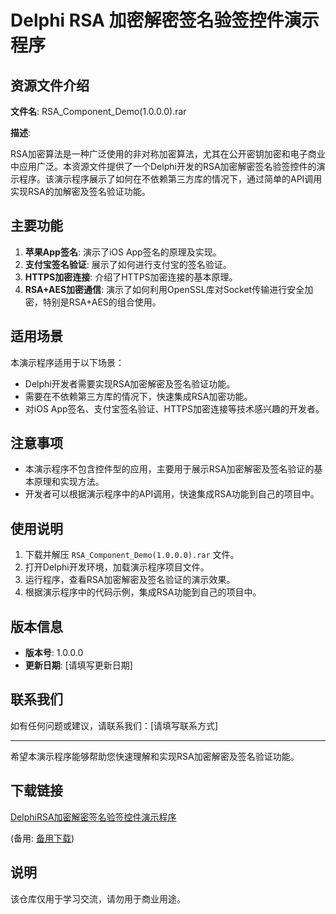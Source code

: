 # Delphi RSA 加密解密签名验签控件演示程序

## 资源文件介绍

**文件名**: RSA_Component_Demo(1.0.0.0).rar

**描述**: 

RSA加密算法是一种广泛使用的非对称加密算法，尤其在公开密钥加密和电子商业中应用广泛。本资源文件提供了一个Delphi开发的RSA加密解密签名验签控件的演示程序。该演示程序展示了如何在不依赖第三方库的情况下，通过简单的API调用实现RSA的加解密及签名验证功能。

## 主要功能

1. **苹果App签名**: 演示了iOS App签名的原理及实现。
2. **支付宝签名验证**: 展示了如何进行支付宝的签名验证。
3. **HTTPS加密连接**: 介绍了HTTPS加密连接的基本原理。
4. **RSA+AES加密通信**: 演示了如何利用OpenSSL库对Socket传输进行安全加密，特别是RSA+AES的组合使用。

## 适用场景

本演示程序适用于以下场景：

- Delphi开发者需要实现RSA加密解密及签名验证功能。
- 需要在不依赖第三方库的情况下，快速集成RSA加密功能。
- 对iOS App签名、支付宝签名验证、HTTPS加密连接等技术感兴趣的开发者。

## 注意事项

- 本演示程序不包含控件型的应用，主要用于展示RSA加密解密及签名验证的基本原理和实现方法。
- 开发者可以根据演示程序中的API调用，快速集成RSA功能到自己的项目中。

## 使用说明

1. 下载并解压 `RSA_Component_Demo(1.0.0.0).rar` 文件。
2. 打开Delphi开发环境，加载演示程序项目文件。
3. 运行程序，查看RSA加密解密及签名验证的演示效果。
4. 根据演示程序中的代码示例，集成RSA功能到自己的项目中。

## 版本信息

- **版本号**: 1.0.0.0
- **更新日期**: [请填写更新日期]

## 联系我们

如有任何问题或建议，请联系我们：[请填写联系方式]

---

希望本演示程序能够帮助您快速理解和实现RSA加密解密及签名验证功能。

## 下载链接
[DelphiRSA加密解密签名验签控件演示程序](https://pan.quark.cn/s/f6d9df000877) 

(备用: [备用下载](https://pan.baidu.com/s/1xv2qw7E0TEn6wDJN87yBRw?pwd=1234))

## 说明

该仓库仅用于学习交流，请勿用于商业用途。
